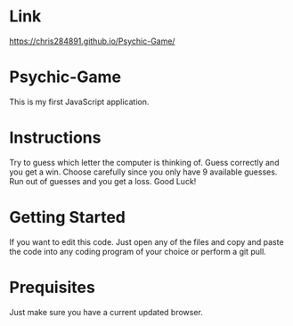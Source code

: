 # Link
https://chris284891.github.io/Psychic-Game/

# Psychic-Game
This is my first JavaScript application.

# Instructions
Try to guess which letter the computer is thinking of. Guess correctly and you get a win. Choose carefully since you only have 9 available guesses. Run out of guesses and you get a loss. Good Luck!

# Getting Started
If you want to edit this code. Just open any of the files and copy and paste the code into any coding program of your choice or perform a git pull.

# Prequisites
Just make sure you have a current updated browser.

